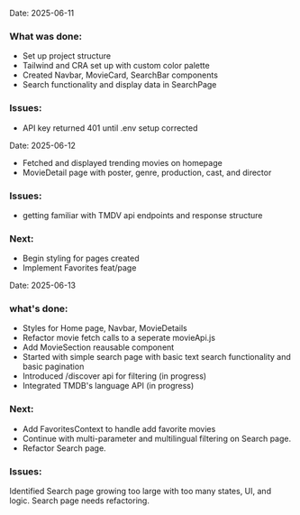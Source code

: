 Date: 2025-06-11

### What was done:

- Set up project structure
- Tailwind and CRA set up with custom color palette
- Created Navbar, MovieCard, SearchBar components
- Search functionality and display data in SearchPage

### Issues:

- API key returned 401 until .env setup corrected

Date: 2025-06-12

- Fetched and displayed trending movies on homepage
- MovieDetail page with poster, genre, production, cast, and director

### Issues:

- getting familiar with TMDV api endpoints and response structure

### Next:

- Begin styling for pages created
- Implement Favorites feat/page

Date: 2025-06-13

### what's done:

- Styles for Home page, Navbar, MovieDetails
- Refactor movie fetch calls to a seperate movieApi.js
- Add MovieSection reausable component
- Started with simple search page with basic text search functionality and basic pagination
- Introduced /discover api for filtering (in progress)
- Integrated TMDB's language API (in progress)

### Next:

- Add FavoritesContext to handle add favorite movies
- Continue with multi-parameter and multilingual filtering on Search page.
- Refactor Search page. 

### Issues:
Identified Search page growing too large with too many states, UI, and logic. Search page needs refactoring.
